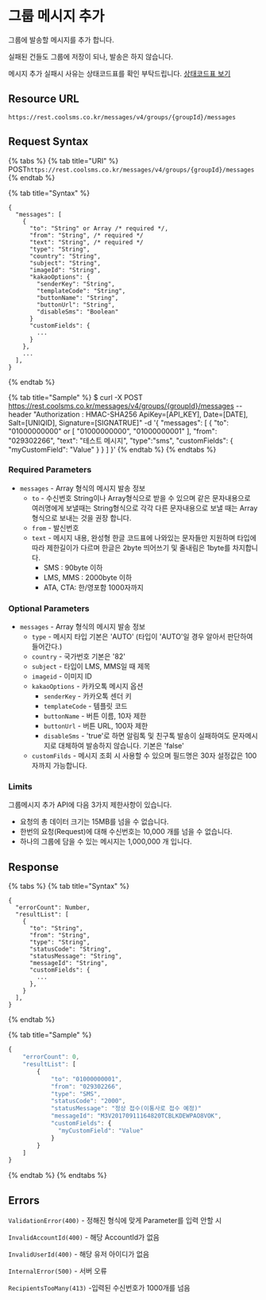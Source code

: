# 그룹 메시지 추가

그룹에 발송할 메시지를 추가 합니다.

실패된 건들도 그룹에 저장이 되나, 발송은 하지 않습니다.

메시지 추가 실패시 사유는 상태코드표를 확인 부탁드립니다. [상태코드표 보기](https://docs.coolsms.co.kr/3.%20rest/messageStatusCode.html)

## Resource URL

`https://rest.coolsms.co.kr/messages/v4/groups/{groupId}/messages`

## Request Syntax

{% tabs %}
{% tab title="URI" %}
POST`https://rest.coolsms.co.kr/messages/v4/groups/{groupId}/messages`
{% endtab %}

{% tab title="Syntax" %}
```text
{
  "messages": [
    {
      "to": "String" or Array /* required */,
      "from": "String", /* required */
      "text": "String", /* required */
      "type": "String",
      "country": "String",
      "subject": "String",
      "imageId": "String",
      "kakaoOptions": {
        "senderKey": "String",
        "templateCode": "String",
        "buttonName": "String",
        "buttonUrl": "String",
        "disableSms": "Boolean"
      }
      "customFields": {
        ...
      }
    },
    ...
  ],
}
```
{% endtab %}

{% tab title="Sample" %}
$ curl -X POST https://rest.coolsms.co.kr/messages/v4/groups/{groupId}/messages  --header "Authorization : HMAC-SHA256 ApiKey=\[API\_KEY\], Date=\[DATE\], Salt=\[UNIQID\], Signature=\[SIGNATRUE\]"  -d '{ "messages": \[ { "to": "01000000000" or \[ "01000000000", "01000000001" \], "from": "029302266", "text": "테스트 메시지", "type":"sms", "customFields": { "myCustomField": "Value" } } \] }'
{% endtab %}
{% endtabs %}

### Required Parameters

* `messages` - Array 형식의 메시지 발송 정보
  * `to` - 수신번호 String이나 Array형식으로 받을 수 있으며 같은 문자내용으로 여러명에게 보낼때는 String형식으로 각각 다른 문자내용으로 보낼 때는 Array형식으로 보내는 것을 권장 합니다.
  * `from` - 발신번호
  * `text` - 메시지 내용, 완성형 한글 코드표에 나와있는 문자들만 지원하며 타입에 따라 제한길이가 다르며 한글은 2byte 띄어쓰기 및 줄내림은 1byte를 차지합니다.
    * SMS : 90byte 이하
    * LMS, MMS : 2000byte 이하
    * ATA, CTA: 한/영포함 1000자까지

### Optional Parameters

* `messages` - Array 형식의 메시지 발송 정보
  * `type` - 메시지 타입 기본은 'AUTO' \(타입이 'AUTO'일 경우 알아서 판단하여 들어간다.\)
  * `country` - 국가번호 기본은 '82'
  * `subject` - 타입이 LMS, MMS일 때 제목
  * `imageid` - 이미지 ID
  * `kakaoOptions` - 카카오톡 메시지 옵션
    * `senderKey` - 카카오톡 센더 키
    * `templateCode` - 템플릿 코드
    * `buttonName` - 버튼 이름, 10자 제한
    * `buttonUrl` - 버튼 URL, 100자 제한
    * `disableSms` - 'true'로 하면 알림톡 및 친구톡 발송이 실패하여도 문자메시지로 대체하여 발송하지 않습니다. 기본은 'false'
  * `customFilds` - 메시지 조회 시 사용할 수 있으며 필드명은 30자 설정값은 100자까지 가능합니다.

### Limits

그룹메시지 추가 API에 다음 3가지 제한사항이 있습니다.

* 요청의 총 데이터 크기는 15MB를 넘을 수 없습니다.
* 한번의 요청\(Request\)에 대해 수신번호는 10,000 개를 넘을 수 없습니다.
* 하나의 그룹에 담을 수 있는 메시지는 1,000,000 개 입니다.

## Response

{% tabs %}
{% tab title="Syntax" %}
```text
{
  "errorCount": Number,
  "resultList": [
    {
      "to": "String",
      "from": "String",     
      "type": "String",
      "statusCode": "String",
      "statusMessage": "String",
      "messageId": "String",
      "customFields": {
        ...
      },      
    }
  ],
}
```
{% endtab %}

{% tab title="Sample" %}
```javascript
{
    "errorCount": 0,
    "resultList": [
        {
            "to": "01000000001",
            "from": "029302266",
            "type": "SMS",            
            "statusCode": "2000",
            "statusMessage": "정상 접수(이통사로 접수 예정)"
            "messageId": "M3V20170911164820TCBLKDEWPAO8VOK",
            "customFields": {
              "myCustomField": "Value"
            }
        }
    ]
}
```
{% endtab %}
{% endtabs %}

## Errors

`ValidationError(400)` - 정해진 형식에 맞게 Parameter를 입력 안할 시

`InvalidAccountId(400)` - 해당 AccountId가 없음

`InvalidUserId(400)` - 해당 유저 아이디가 없음

`InternalError(500)` - 서버 오류

`RecipientsTooMany(413)` -입력된 수신번호가 1000개를 넘음

